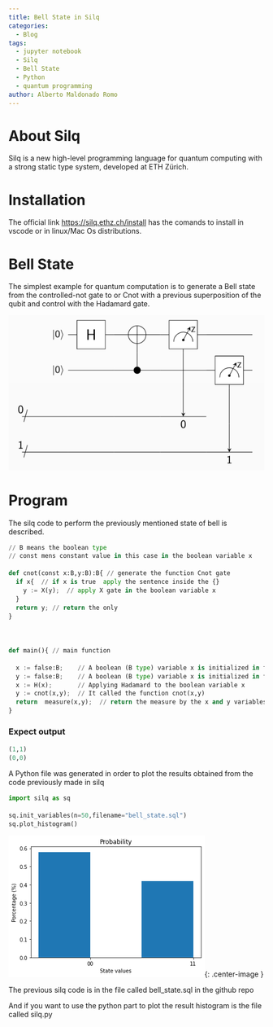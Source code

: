 ```yaml
---
title: Bell State in Silq
categories:
  - Blog
tags:
  - jupyter notebook
  - Silq
  - Bell State
  - Python
  - quantum programming
author: Alberto Maldonado Romo
---
```


# About Silq

Silq is a new high-level programming language for quantum computing with a strong static type system, developed at ETH Zürich.

# Installation
The official link https://silq.ethz.ch/install has the comands to install in vscode or in linux/Mac Os distributions.

# Bell State

The simplest example for quantum computation is to generate a Bell state from the controlled-not gate to or Cnot with a previous superposition of the qubit and control with the Hadamard gate.

![bell_state.png](/assets/quantum_programs/bell_state/silq/Images/bell_state.png)

# Program

The silq code to perform the previously mentioned state of bell is described.

```python
// B means the boolean type 
// const mens constant value in this case in the boolean variable x

def cnot(const x:B,y:B):B{ // generate the function Cnot gate
  if x{  // if x is true  apply the sentence inside the {} 
    y := X(y);  // apply X gate in the boolean variable x
  }
  return y; // return the only 
}



def main(){ // main function

  x := false:B;    // A boolean (B type) variable x is initialized in false or zero state (|0>)
  y := false:B;    // A boolean (B type) variable x is initialized in false or zero state (|0>)
  x := H(x);       // Applying Hadamard to the boolean variable x
  y := cnot(x,y);  // It called the function cnot(x,y)
  return  measure(x,y);  // return the measure by the x and y variables or qubits.
}

```

### Expect output

```python
(1,1)
(0,0)
```

A Python file was generated in order to plot the results obtained from the code previously made in silq

```python
import silq as sq

sq.init_variables(n=50,filename="bell_state.sql")
sq.plot_histogram()

```

![png](/assets/quantum_programs/bell_state/silq/Bell_state_silq_files/Bell_state_silq/Bell_state_silq_8_0.png){: .center-image }

The previous silq code is in the file called bell_state.sql in the github repo

And if you want to use the python part to plot the result histogram is the file called silq.py
